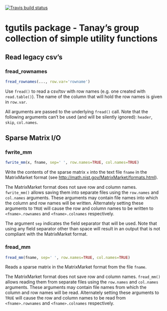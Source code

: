 <!-- badges: start -->

[![Travis build
status](https://travis-ci.com/tanaylab/tgutil.svg?branch=master)](https://travis-ci.org/tanaylab/tgutil)
<!-- badges: end -->

tgutils package - Tanay’s group collection of simple utility functions
======================================================================

Read legacy csv’s
-----------------

### fread\_rownames

``` r
fread_rownames(..., row.var='rowname')
```

Use `fread()` to read a csv/tsv with row names (e.g. one created with
`read.table()`). The name of the column that will hold the row names is
given in `row.var`.

All arguments are passed to the underlying `fread()` call. Note that the
following arguments can’t be used (and will be silently ignored):
`header`, `skip`, `col.names`.

Sparse Matrix I/O
-----------------

### fwrite\_mm

``` r
fwrite_mm(x, fname, sep=' ', row.names=TRUE, col.names=TRUE)
```

Write the contents of the sparse matrix `x` into the text file `fname`
in the MatrixMarket format (see
<a href="http://math.nist.gov/MatrixMarket/formats.html" class="uri">http://math.nist.gov/MatrixMarket/formats.html</a>).

The MatrixMarket format does not save row and column names.
`fwrite_mm()` allows saving them into separate files using the
`row.names` and `col.names` arguments. These arguments may contain file
names into which the column and row names will be written. Alternately
setting these arguments to `TRUE` will cause the row and column names to
be written to `<fname>.rownames` and `<fname>.colnames` respectively.

The argument `sep` indicates the field separator that will be used. Note
that using any field separator other than space will result in an output
that is not compliant with the MatrixMarket format.

### fread\_mm

``` r
fread_mm(fname, sep=' ', row.names=TRUE, col.names=TRUE)
```

Reads a sparse matrix in the MatrixMarket format from the file `fname`.

The MatrixMarket format does not save row and column names. `fread_mm()`
allows reading them from separate files using the `row.names` and
`col.names` arguments. These arguments may contain file names from which
the column and row names will be read. Alternately setting these
arguments to `TRUE` will cause the row and column names to be read from
`<fname>.rownames` and `<fname>.colnames` respectively.
